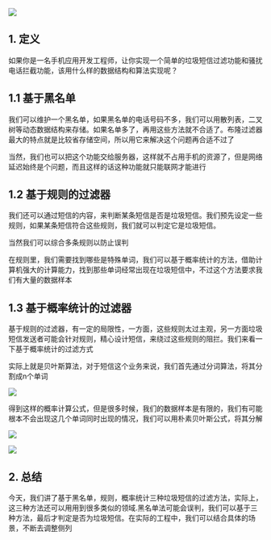 ![](https://static001.geekbang.org/resource/image/0d/0a/0dd3a82c32db9385c85d039448b7570a.jpg)

## 1. 定义

如果你是一名手机应用开发工程师，让你实现一个简单的垃圾短信过滤功能和骚扰电话拦截功能，该用什么样的数据结构和算法实现呢？

## 1.1 基于黑名单

我们可以维护一个黑名单，如果黑名单的电话号码不多，我们可以用散列表，二叉树等动态数据结构来存储。如果名单多了，再用这些方法就不合适了。布隆过滤器最大的特点就是比较省存储空间，所以用它来解决这个问题再合适不过了

当然，我们也可以把这个功能交给服务器，这样就不占用手机的资源了，但是网络延迟始终是个问题，而且这样的话这种功能就只能联网才能进行

## 1.2 基于规则的过滤器

我们还可以通过短信的内容，来判断某条短信是否是垃圾短信。我们预先设定一些规则，如果某条短信符合这些规则，我们就可以判定它是垃圾短信。

当然我们可以综合多条规则以防止误判

在规则里，我们需要找到哪些是特殊单词，我们可以基于概率统计的方法，借助计算机强大的计算能力，找到那些单词经常出现在垃圾短信中，不过这个方法要求我们有大量的数据样本

## 1.3 基于概率统计的过滤器

基于规则的过滤器，有一定的局限性，一方面，这些规则太过主观，另一方面垃圾短信发送者可能会针对规则，精心设计短信，来绕过这些规则的阻拦。我们来看一下基于概率统计的过滤方式

实际上就是贝叶斯算法，对于短信这个业务来说，我们首先通过分词算法，将其分割成n个单词

![](https://static001.geekbang.org/resource/image/b8/e7/b8f76a5fd26f785055b78ffe08ccfbe7.jpg)

得到这样的概率计算公式，但是很多时候，我们的数据样本是有限的，我们有可能根本不会出现这几个单词同时出现的情况，我们可以用朴素贝叶斯公式，将其分解

![](https://static001.geekbang.org/resource/image/39/ae/39c57b1a8a008e50a9f6cb8b7b9c9bae.jpg)

![](https://static001.geekbang.org/resource/image/6c/f2/6c261a3f5312c515cf348cc59a5e73f2.jpg)

## 2. 总结

今天，我们讲了基于黑名单，规则，概率统计三种垃圾短信的过滤方法，实际上，这三种方法还可以用用到很多类似的领域.黑名单法可能会误判，我们可以基于三种方法，最后才判定是否为垃圾短信。在实际的工程中，我们可以结合具体的场景，不断去调整侧列
